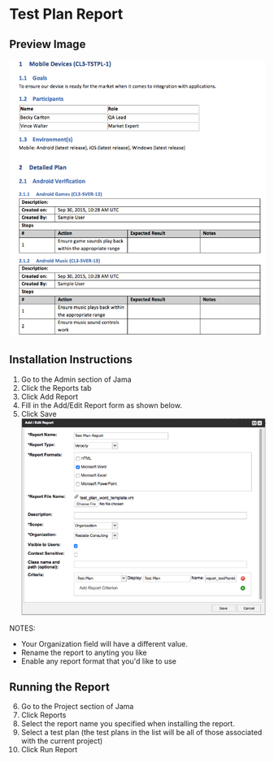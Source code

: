 # Test Plan Report
## Preview Image
![Report Preview](https://github.com/JamaSoftware/Community-Reports/blob/master/Test%20Plan%20Report/preview.png)

## Installation Instructions
1. Go to the Admin section of Jama
2. Click the Reports tab
3. Click Add Report
4. Fill in the Add/Edit Report form as shown below.
5. Click Save
![Report Configuration](https://github.com/JamaSoftware/Community-Reports/blob/master/Test%20Plan%20Report/config.png)

NOTES: 
- Your Organization field will have a different value.  
- Rename the report to anyting you like
- Enable any report format that you'd like to use

## Running the Report
6. Go to the Project section of Jama
7. Click Reports
8. Select the report name you specified when installing the report.
9. Select a test plan (the test plans in the list will be all of those  associated with the current project)
9. Click Run Report